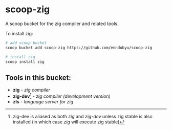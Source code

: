 # scoop-zig

A scoop bucket for the zig compiler and related tools.

To install zig:

```sh
# add scoop bucket
scoop bucket add scoop-zig https://github.com/enndubyu/scoop-zig

# install zig
scoop install zig
```

## Tools in this bucket:
- **zig** - *zig compiler* 
- **zig-dev**[^1] - *zig compiler (development version)*
- **zls** - *language server for zig*

[^1]: zig-dev is aliased as both *zig* and *zig-dev* unless zig stable is also installed (in which case *zig* will execute zig stable)
